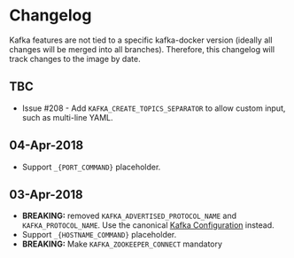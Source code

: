 Changelog
=========

Kafka features are not tied to a specific kafka-docker version (ideally all changes will be merged into all branches). Therefore, this changelog will track changes to the image by date.

TBC
---

-	Issue #208 - Add `KAFKA_CREATE_TOPICS_SEPARATOR` to allow custom input, such as multi-line YAML.

04-Apr-2018
-----------

-	Support `_{PORT_COMMAND}` placeholder.

03-Apr-2018
-----------

-	**BREAKING:** removed `KAFKA_ADVERTISED_PROTOCOL_NAME` and `KAFKA_PROTOCOL_NAME`. Use the canonical [Kafka Configuration](http://kafka.apache.org/documentation.html#brokerconfigs) instead.
-	Support `_{HOSTNAME_COMMAND}` placeholder.
-	**BREAKING:** Make `KAFKA_ZOOKEEPER_CONNECT` mandatory
